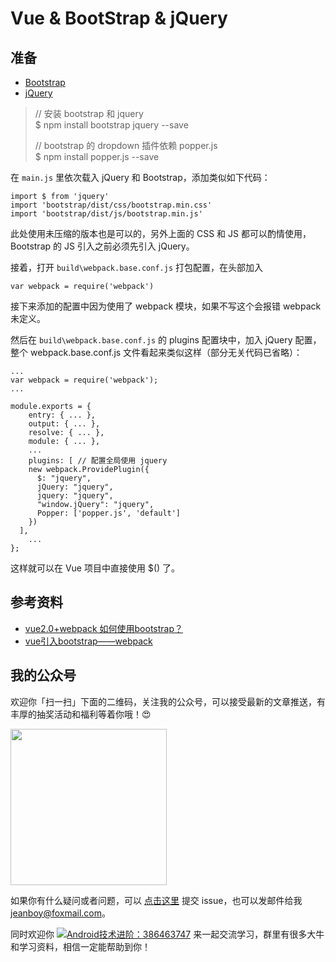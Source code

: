 # Vue & BootStrap & jQuery

## 准备

- [Bootstrap](https://getbootstrap.com/)
- [jQuery](http://jquery.com/)


> // 安装 bootstrap 和 jquery<br/>
> $ npm install bootstrap jquery --save
> 
> // bootstrap 的 dropdown 插件依赖 popper.js<br/>
> $ npm install popper.js --save

在 `main.js` 里依次载入 jQuery 和 Bootstrap，添加类似如下代码：

```JS
import $ from 'jquery'
import 'bootstrap/dist/css/bootstrap.min.css'
import 'bootstrap/dist/js/bootstrap.min.js'
```

此处使用未压缩的版本也是可以的，另外上面的 CSS 和 JS 都可以酌情使用，Bootstrap 的 JS 引入之前必须先引入 jQuery。

接着，打开 `build\webpack.base.conf.js` 打包配置，在头部加入

```JS
var webpack = require('webpack')
```

接下来添加的配置中因为使用了 webpack 模块，如果不写这个会报错 webpack 未定义。

然后在 `build\webpack.base.conf.js` 的 plugins 配置块中，加入 jQuery 配置，整个 webpack.base.conf.js 文件看起来类似这样（部分无关代码已省略）：

```JS
...
var webpack = require('webpack');
...

module.exports = {
    entry: { ... },
    output: { ... },
    resolve: { ... },
    module: { ... },
    ...
    plugins: [ // 配置全局使用 jquery
    new webpack.ProvidePlugin({
      $: "jquery",
      jQuery: "jquery",
      jquery: "jquery",
      "window.jQuery": "jquery",
      Popper: ['popper.js', 'default']
    })
  ],
    ...
};
```

这样就可以在 Vue 项目中直接使用 $() 了。

## 参考资料

- [vue2.0+webpack 如何使用bootstrap？](https://segmentfault.com/q/1010000007233864)
- [vue引入bootstrap——webpack](https://blog.csdn.net/wild46cat/article/details/77662555)

## 我的公众号

欢迎你「扫一扫」下面的二维码，关注我的公众号，可以接受最新的文章推送，有丰厚的抽奖活动和福利等着你哦！😍

<img src="https://raw.githubusercontent.com/jeanboydev/Android-ReadTheFuckingSourceCode/master/resources/images/about_me/qrcode_android_besos_black_512.png" width=250 height=250 />

如果你有什么疑问或者问题，可以 [点击这里](https://github.com/jeanboydev/Android-ReadTheFuckingSourceCode/issues) 提交 issue，也可以发邮件给我 [jeanboy@foxmail.com](mailto:jeanboy@foxmail.com)。

同时欢迎你 [![Android技术进阶：386463747](https://camo.githubusercontent.com/615c9901677f501582b6057efc9396b3ed27dc29/687474703a2f2f7075622e69647171696d672e636f6d2f7770612f696d616765732f67726f75702e706e67)](http://shang.qq.com/wpa/qunwpa?idkey=0b505511df9ead28ec678df4eeb7a1a8f994ea8b75f2c10412b57e667d81b50d) 来一起交流学习，群里有很多大牛和学习资料，相信一定能帮助到你！